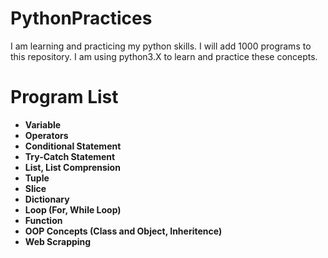 # PythonPractices

I am learning  and practicing my python skills. I will add 1000 programs to this repository.
I am using python3.X to learn and practice these concepts.
# Program List
- **Variable**
- **Operators**
- **Conditional Statement**
- **Try-Catch Statement**
- **List, List Comprension**
- **Tuple**
- **Slice**
- **Dictionary**
- **Loop (For, While Loop)**
- **Function**
- **OOP Concepts (Class and Object, Inheritence)**
- **Web Scrapping**
